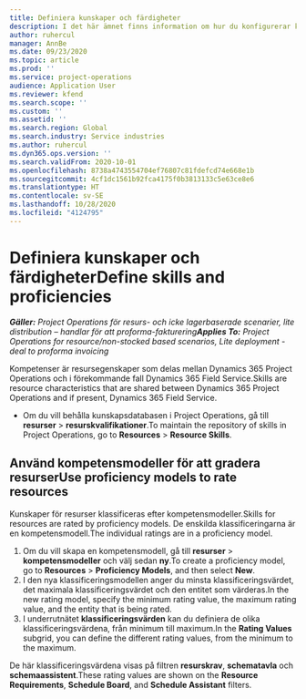 ```yaml
---
title: Definiera kunskaper och färdigheter
description: I det här ämnet finns information om hur du konfigurerar kompetensmodeller för att gradera resurser.
author: ruhercul
manager: AnnBe
ms.date: 09/23/2020
ms.topic: article
ms.prod: ''
ms.service: project-operations
audience: Application User
ms.reviewer: kfend
ms.search.scope: ''
ms.custom: ''
ms.assetid: ''
ms.search.region: Global
ms.search.industry: Service industries
ms.author: ruhercul
ms.dyn365.ops.version: ''
ms.search.validFrom: 2020-10-01
ms.openlocfilehash: 8738a4743554704ef76807c81fdefcd74e668e1b
ms.sourcegitcommit: 4cf1dc1561b92fca4175f0b3813133c5e63ce8e6
ms.translationtype: HT
ms.contentlocale: sv-SE
ms.lasthandoff: 10/28/2020
ms.locfileid: "4124795"
---
```

# <a name="define-skills-and-proficiencies"></a><span data-ttu-id="aeadb-103">Definiera kunskaper och färdigheter</span><span class="sxs-lookup"><span data-stu-id="aeadb-103">Define skills and proficiencies</span></span>

<span data-ttu-id="aeadb-104">_**Gäller:** Project Operations för resurs- och icke lagerbaserade scenarier, lite distribution – handlar för att proforma-fakturering_</span><span class="sxs-lookup"><span data-stu-id="aeadb-104">_**Applies To:** Project Operations for resource/non-stocked based scenarios, Lite deployment - deal to proforma invoicing_</span></span>

<span data-ttu-id="aeadb-105">Kompetenser är resursegenskaper som delas mellan Dynamics 365 Project Operations och i förekommande fall Dynamics 365 Field Service.</span><span class="sxs-lookup"><span data-stu-id="aeadb-105">Skills are resource characteristics that are shared between Dynamics 365 Project Operations and if present, Dynamics 365 Field Service.</span></span> 

- <span data-ttu-id="aeadb-106">Om du vill behålla kunskapsdatabasen i Project Operations, gå till **resurser** \> **resurskvalifikationer**.</span><span class="sxs-lookup"><span data-stu-id="aeadb-106">To maintain the repository of skills in Project Operations, go to **Resources** \> **Resource Skills**.</span></span> 

## <a name="use-proficiency-models-to-rate-resources"></a><span data-ttu-id="aeadb-107">Använd kompetensmodeller för att gradera resurser</span><span class="sxs-lookup"><span data-stu-id="aeadb-107">Use proficiency models to rate resources</span></span>

<span data-ttu-id="aeadb-108">Kunskaper för resurser klassificeras efter kompetensmodeller.</span><span class="sxs-lookup"><span data-stu-id="aeadb-108">Skills for resources are rated by proficiency models.</span></span> <span data-ttu-id="aeadb-109">De enskilda klassificeringarna är en kompetensmodell.</span><span class="sxs-lookup"><span data-stu-id="aeadb-109">The individual ratings are in a proficiency model.</span></span> 

1. <span data-ttu-id="aeadb-110">Om du vill skapa en kompetensmodell, gå till **resurser** \> **kompetensmodeller** och välj sedan **ny**.</span><span class="sxs-lookup"><span data-stu-id="aeadb-110">To create a proficiency model, go to **Resources** \> **Proficiency Models**, and then select **New**.</span></span>
2. <span data-ttu-id="aeadb-111">I den nya klassificeringsmodellen anger du minsta klassificeringsvärdet, det maximala klassificeringsvärdet och den entitet som värderas.</span><span class="sxs-lookup"><span data-stu-id="aeadb-111">In the new rating model, specify the minimum rating value, the maximum rating value, and the entity that is being rated.</span></span>
3. <span data-ttu-id="aeadb-112">I underrutnätet **klassificeringsvärden** kan du definiera de olika klassificeringsvärdena, från minimum till maximum.</span><span class="sxs-lookup"><span data-stu-id="aeadb-112">In the **Rating Values** subgrid, you can define the different rating values, from the minimum to the maximum.</span></span>


<span data-ttu-id="aeadb-113">De här klassificeringsvärdena visas på filtren **resurskrav**, **schematavla** och **schemaassistent**.</span><span class="sxs-lookup"><span data-stu-id="aeadb-113">These rating values are shown on the **Resource Requirements**, **Schedule Board**, and **Schedule Assistant** filters.</span></span>
